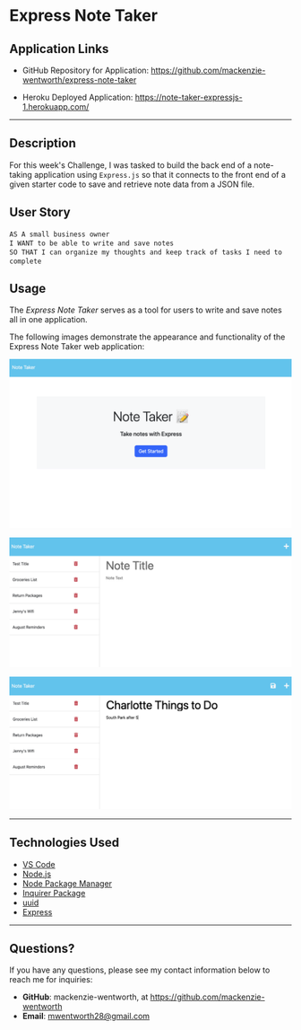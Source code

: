 # Express Note Taker

## Application Links
* GitHub Repository for Application: https://github.com/mackenzie-wentworth/express-note-taker

* Heroku Deployed Application: https://note-taker-expressjs-1.herokuapp.com/

---

## Description
For this week's Challenge, I was tasked to build the back end of a note-taking application using `Express.js` so that it connects to the front end of a given starter code to save and retrieve note data from a JSON file.


## User Story
```
AS A small business owner
I WANT to be able to write and save notes
SO THAT I can organize my thoughts and keep track of tasks I need to complete
```


## Usage
The *Express Note Taker* serves as a tool for users to write and save notes all in one application. 

The following images demonstrate the appearance and functionality of the Express Note Taker web application:

![An image of the homepage for the Express Note Taker application.](./assets/images/homepage-note_taker.png)

![An image of all saved notes in the left-side menu on the Express Note Taker application.](./assets/images/saved-notes.png)

![An image to show how to add a new note to the Express Note Taker application.](./assets/images/new-note.png)

---

## Technologies Used

* [VS Code](https://code.visualstudio.com/)
* [Node.js](https://nodejs.org/en)
* [Node Package Manager](https://www.npmjs.com/)
* [Inquirer Package](https://www.npmjs.com/package/inquirer)
* [uuid](https://www.npmjs.com/package/uuid)
* [Express](https://expressjs.com/)

---

## Questions?
If you have any questions, please see my contact information below to reach me for inquiries:
* **GitHub**: mackenzie-wentworth, at https://github.com/mackenzie-wentworth
* **Email**: mwentworth28@gmail.com
